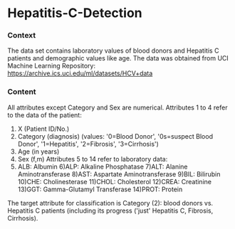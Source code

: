 # Hepatitis-C-Detection

### Context

The data set contains laboratory values of blood donors and Hepatitis C patients and demographic values like age. The data was obtained from UCI Machine Learning Repository: https://archive.ics.uci.edu/ml/datasets/HCV+data
### Content

All attributes except Category and Sex are numerical.
Attributes 1 to 4 refer to the data of the patient:
1) X (Patient ID/No.)
2) Category (diagnosis) (values: '0=Blood Donor', '0s=suspect Blood Donor', '1=Hepatitis', '2=Fibrosis', '3=Cirrhosis')
3) Age (in years)
4) Sex (f,m)
Attributes 5 to 14 refer to laboratory data:
5) ALB: Albumin
6)ALP: Alkaline Phosphatase
7)ALT: Alanine Aminotransferase
8)AST: Aspartate Aminotransferase
9)BIL: Bilirubin
10)CHE: Cholinesterase
11)CHOL: Cholesterol
12)CREA: Creatinine
13)GGT: Gamma-Glutamyl Transferase
14)PROT: Protein

The target attribute for classification is Category (2): blood donors vs. Hepatitis C patients (including its progress ('just' Hepatitis C, Fibrosis, Cirrhosis).
